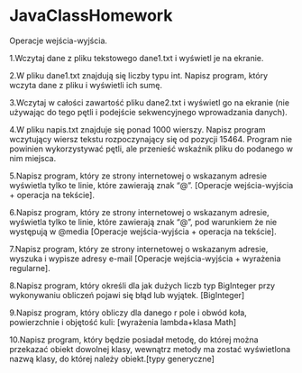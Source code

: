 # JavaClassHomework
Operacje wejścia-wyjścia.

1.Wczytaj dane z pliku tekstowego dane1.txt i wyświetl je na ekranie.

2.W pliku dane1.txt znajdują się liczby typu int. Napisz program, który wczyta dane z pliku i wyświetli ich sumę.

3.Wczytaj w całości zawartość pliku dane2.txt i wyświetl go na ekranie (nie używając do tego pętli i podejście sekwencyjnego wprowadzania danych).

4.W pliku napis.txt znajduje się ponad 1000 wierszy. Napisz program wczytujący wiersz tekstu rozpoczynający się od pozycji 15464. Program nie powinien wykorzystywać pętli, ale przenieść wskaźnik pliku do podanego w nim miejsca.

5.Napisz program, który ze strony internetowej o wskazanym adresie wyświetla tylko te linie, które zawierają znak “@”. [Operacje wejścia-wyjścia + operacja na tekście].

6.Napisz program, który ze strony internetowej o wskazanym adresie, wyświetla tylko te linie, które zawierają znak “@”, pod warunkiem że  nie występują w @media [Operacje wejścia-wyjścia + operacja na tekście].

7.Napisz program, który ze strony internetowej o wskazanym adresie, wyszuka i wypisze adresy e-mail [Operacje wejścia-wyjścia + wyrażenia regularne].

8.Napisz program, który określi dla jak dużych liczb typ BigInteger przy wykonywaniu obliczeń pojawi się błąd lub wyjątek. [BigInteger]

9.Napisz program, który obliczy dla danego r pole i obwód koła, powierzchnie i objętość kuli:   [wyrażenia lambda+klasa Math]

10.Napisz program, który będzie posiadał metodę, do której można przekazać obiekt dowolnej klasy, wewnątrz metody ma zostać wyświetlona nazwą klasy, do której należy obiekt.[typy generyczne]


